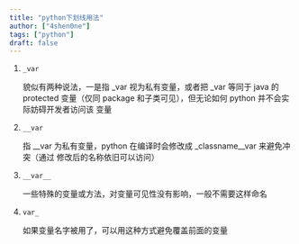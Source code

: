 ```yaml
---
title: "python下划线用法"
author: ["4shen0ne"]
tags: ["python"]
draft: false
---
```


1.  `_var`

    貌似有两种说法，一是指 \_var 视为私有变量，或者把 \_var 等同于 java 的 protected
    变量（仅同 package 和子类可见），但无论如何 python 并不会实际妨碍开发者访问该
    变量

2.  `__var`

    指 __var 为私有变量，python 在编译时会修改成 \_classname\__var 来避免冲突（通过
    修改后的名称依旧可以访问）

3.  `__var__`

    一些特殊的变量或方法，对变量可见性没有影响，一般不需要这样命名

4.  `var_`

    如果变量名字被用了，可以用这种方式避免覆盖前面的变量
